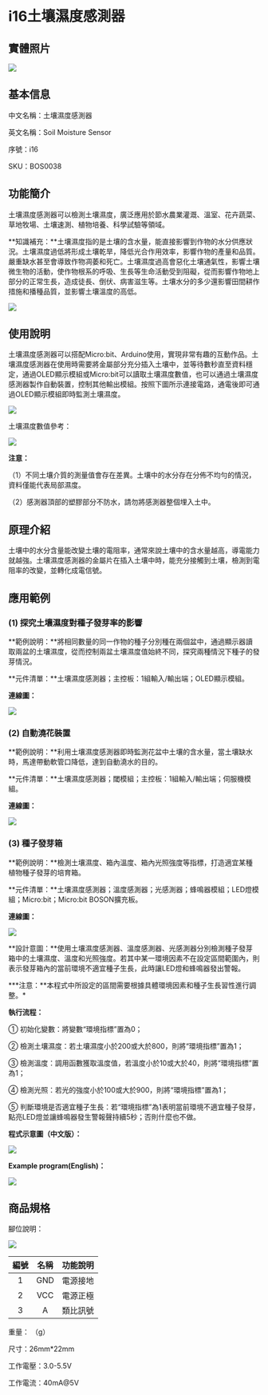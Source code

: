 # i16土壤濕度感測器

## 實體照片

![](../../../.gitbook/assets/boson-tu-rang-shi-du-chuan-gan-qi-shi-wu-tu-pian.jpg)

## 基本信息

中文名稱：土壤濕度感測器

英文名稱：Soil Moisture Sensor

序號：i16

SKU：BOS0038

## 功能簡介

土壤濕度感測器可以檢測土壤濕度，廣泛應用於節水農業灌溉、溫室、花卉蔬菜、草地牧場、土壤速測、植物培養、科學試驗等領域。

**知識補充：**土壤濕度指的是土壤的含水量，能直接影響到作物的水分供應狀況。土壤濕度過低將形成土壤乾旱，降低光合作用效率，影響作物的產量和品質。嚴重缺水甚至會導致作物凋萎和死亡。土壤濕度過高會惡化土壤通氣性，影響土壤微生物的活動，使作物根系的呼吸、生長等生命活動受到阻礙，從而影響作物地上部分的正常生長，造成徒長、倒伏、病害滋生等。土壤水分的多少還影響田間耕作措施和播種品質，並影響土壤溫度的高低。

![](../../../.gitbook/assets/soil_moisture_sensor_intro.png)

## 使用說明

土壤濕度感測器可以搭配Micro:bit、Arduino使用，實現非常有趣的互動作品。土壤濕度感測器在使用時需要將金屬部分充分插入土壤中，並等待數秒直至資料穩定，通過OLED顯示模組或Micro:bit可以讀取土壤濕度數值，也可以通過土壤濕度感測器製作自動裝置，控制其他輸出模組。按照下圖所示連接電路，通電後即可通過OLED顯示模組即時監測土壤濕度。

![](../../../.gitbook/assets/boson-tu-rang-shi-du-chuan-gan-qi-shi-yong-shuo-ming-1%20%282%29%20%281%29.png)

土壤濕度數值參考：

![](../../../.gitbook/assets/soil_moisture_sensor_ui2.png)

**注意：**

（1）不同土壤介質的測量值會存在差異。土壤中的水分存在分佈不均勻的情況，資料僅能代表局部濕度。

（2）感測器頂部的塑膠部分不防水，請勿將感測器整個埋入土中。

## 原理介紹

土壤中的水分含量能改變土壤的電阻率，通常來說土壤中的含水量越高，導電能力就越強。土壤濕度感測器的金屬片在插入土壤中時，能充分接觸到土壤，檢測到電阻率的改變，並轉化成電信號。

## 應用範例

### \(1\) 探究土壤濕度對種子發芽率的影響

**範例說明：**將相同數量的同一作物的種子分別種在兩個盆中，通過顯示器讀取兩盆的土壤濕度，從而控制兩盆土壤濕度值始終不同，探究兩種情況下種子的發芽情況。

**元件清單：**土壤濕度感測器；主控板：1組輸入/輸出端；OLED顯示模組。

**連線圖：**

![](../../../.gitbook/assets/boson-tu-rang-shi-du-chuan-gan-qi-shi-yong-shuo-ming-1%20%282%29%20%281%29%20%286%29.png)

### \(2\) 自動澆花裝置

**範例說明：**利用土壤濕度感測器即時監測花盆中土壤的含水量，當土壤缺水時，馬達帶動軟管口降低，達到自動澆水的目的。

**元件清單：**土壤濕度感測器；閾模組；主控板：1組輸入/輸出端；伺服機模組。

**連線圖：**

![](../../../.gitbook/assets/boson_阈值模块_自动浇花装置连线图%20%283%29%20%283%29.png)

### \(3\) 種子發芽箱

**範例說明：**檢測土壤濕度、箱內溫度、箱內光照強度等指標，打造適宜某種植物種子發芽的培育箱。

**元件清單：**土壤濕度感測器；溫度感測器；光感測器；蜂鳴器模組；LED燈模組；Micro:bit；Micro:bit BOSON擴充板。

**連線圖：**

![](../../../.gitbook/assets/soil_moisture_sensor_example3%20%281%29%20%281%29.png)

**設計意圖：**使用土壤濕度感測器、溫度感測器、光感測器分別檢測種子發芽箱中的土壤濕度、溫度和光照強度。若其中某一環境因素不在設定區間範圍內，則表示發芽箱內的當前環境不適宜種子生長，此時讓LED燈和蜂鳴器發出警報。

**\*注意：**本程式中所設定的區間需要根據具體環境因素和種子生長習性進行調整。\*

**執行流程：**

① 初始化變數：將變數“環境指標”置為0；

② 檢測土壤濕度：若土壤濕度小於200或大於800，則將“環境指標”置為1；

③ 檢測溫度：調用函數獲取溫度值，若溫度小於10或大於40，則將“環境指標”置為1；

④ 檢測光照：若光的強度小於100或大於900，則將“環境指標”置為1；

⑤ 判斷環境是否適宜種子生長：若“環境指標”為1表明當前環境不適宜種子發芽，點亮LED燈並讓蜂鳴器發生警報聲持續5秒；否則什麼也不做。

**程式示意圖（中文版）：**

![](../../../.gitbook/assets/soil_moisture_sensor_prg_ch_tw.png)

**Example program\(English\)：**

![](../../../.gitbook/assets/boson-tu-rang-shi-du-chuan-gan-qi-ying-yong-yang-li-3-cheng-xu-shi-yi-tu-ying-wen-ban%20%281%29.png)

## 商品規格

腳位說明：

![](../../../.gitbook/assets/soil_moisture_sensor_spec.png)

| **編號** | **名稱** | **功能說明** |
| :---: | :---: | :---: |
| 1 | GND | 電源接地 |
| 2 | VCC | 電源正極 |
| 3 | A | 類比訊號 |

重量： （g）

尺寸：26mm\*22mm

工作電壓：3.0-5.5V

工作電流：40mA@5V

